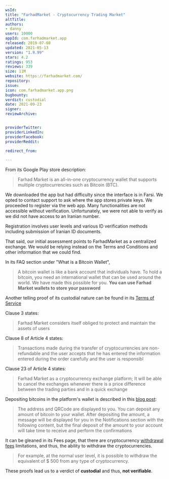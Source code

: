 ```yaml
---
wsId: 
title: "FarhadMarket - Cryptocurrency Trading Market"
altTitle: 
authors:
- danny
users: 10000
appId: com.farhadmarket.app
released: 2019-07-08
updated: 2021-05-13
version: "1.9.99"
stars: 4.2
ratings: 953
reviews: 339
size: 11M
website: https://farhadmarket.com/
repository: 
issue: 
icon: com.farhadmarket.app.png
bugbounty: 
verdict: custodial
date: 2021-09-23
signer: 
reviewArchive:


providerTwitter: 
providerLinkedIn: 
providerFacebook: 
providerReddit: 

redirect_from:

---
```



From its Google Play store description:

> Farhad Market is an all-in-one cryptocurrency wallet that supports multiple cryptocurrencies such as Bitcoin (BTC).

We downloaded the app but had difficulty since the interface is in Farsi. We opted to contact support to ask where the app stores private keys. We proceeded to register via the web app. Many functionalities are not accessible without verification. Unfortunately, we were not able to verify as we did not have access to an Iranian number.

Registration involves user levels and various ID verification methods including submission of Iranian ID documents. 

That said, our initial assessment points to FarhadMarket as a centralized exchange. We would be relying instead on the Terms and Conditions and other information that we could find.

In its FAQ section under "What is a Bitcoin Wallet",

>A bitcoin wallet is like a bank account that individuals have. To hold a bitcoin, you need an international wallet that can be used around the world. We have made this possible for you. **You can use Farhad Market wallets to store your password**

Another telling proof of its custodial nature can be found in its [Terms of Service](https://farhadmarket.com/terms-of-service/)

Clause 3 states:

>  Farhad Market considers itself obliged to protect and maintain the assets of users

Clause 8 of Article 4 states:

> Transactions made during the transfer of cryptocurrencies are non-refundable and the user accepts that he has entered the information entered during the order carefully and the user is responsibl

Clause 23 of Article 4 states:

> Farhad Market as a cryptocurrency exchange platform; It will be able to cancel the exchanges whenever there is a price difference between the trading parties and in a quick exchange

Depositing bitcoins in the platform's wallet is described in this [blog post](https://farhadmarket.com/%d8%a7%d9%81%d8%b2%d9%88%d8%af%d9%86-%d9%85%d8%a8%d9%84%d8%ba-%d8%a8%db%8c%d8%aa-%da%a9%d9%88%db%8c%d9%86-%d8%a8%d8%b1%d8%a7%db%8c-%d9%81%d8%b1%d9%88%d8%b4-%d8%a8%db%8c%d8%aa-%da%a9%d9%88%db%8c%d9%86/):

>The address and QRCode are displayed to you. You can deposit any amount of bitcoin to your wallet. After depositing the amount, a message will be displayed for you in the Notifications section with the following content, but the final deposit of the amount to your account will take time to receive and perform the confirmations

It can be gleaned in its Fees page, that there are cryptocurrency [withdrawal fees](https://farhadmarket.com/fees/) limitations, and thus, the ability to withdraw the cryptocurrencies.

> For example, at the normal user level, it is possible to withdraw the equivalent of $ 500 from any type of cryptocurrency.

These proofs lead us to a verdict of **custodial** and thus, **not verifiable**.